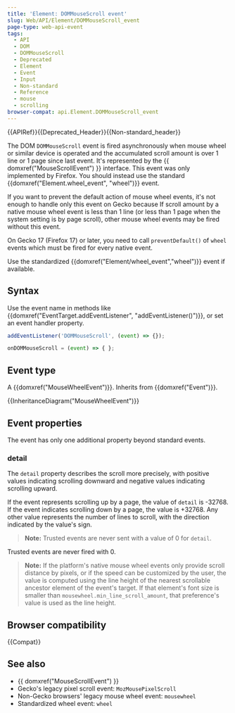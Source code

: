 ```yaml
---
title: 'Element: DOMMouseScroll event'
slug: Web/API/Element/DOMMouseScroll_event
page-type: web-api-event
tags:
  - API
  - DOM
  - DOMMouseScroll
  - Deprecated
  - Element
  - Event
  - Input
  - Non-standard
  - Reference
  - mouse
  - scrolling
browser-compat: api.Element.DOMMouseScroll_event
---
```

{{APIRef}}{{Deprecated_Header}}{{Non-standard_header}}

The DOM `DOMMouseScroll` event is fired asynchronously when mouse wheel or similar device is operated and the accumulated scroll amount is over 1 line or 1 page since last event. It's represented by the {{ domxref("MouseScrollEvent") }} interface. This event was only implemented by Firefox. You should instead use the standard {{domxref("Element.wheel_event", "wheel")}} event.

If you want to prevent the default action of mouse wheel events, it's not enough to handle only this event on Gecko because If scroll amount by a native mouse wheel event is less than 1 line (or less than 1 page when the system setting is by page scroll), other mouse wheel events may be fired without this event.

On Gecko 17 (Firefox 17) or later, you need to call `preventDefault()` of `wheel` events which must be fired for every native event.

Use the standardized {{domxref("Element/wheel_event","wheel")}} event if available.

## Syntax

Use the event name in methods like {{domxref("EventTarget.addEventListener", "addEventListener()")}}, or set an event handler property.

```js
addEventListener('DOMMouseScroll', (event) => {});

onDOMMouseScroll = (event) => { };
```

## Event type

A {{domxref("MouseWheelEvent")}}. Inherits from {{domxref("Event")}}.

{{InheritanceDiagram("MouseWheelEvent")}}

## Event properties

The event has only one additional property beyond standard events.

### detail

The `detail` property describes the scroll more precisely, with positive values indicating scrolling downward and negative values indicating scrolling upward.

If the event represents scrolling up by a page, the value of `detail` is -32768. If the event indicates scrolling down by a page, the value is +32768. Any other value represents the number of lines to scroll, with the direction indicated by the value's sign.

> **Note:** Trusted events are never sent with a value of 0 for `detail`.

Trusted events are never fired with 0.

> **Note:** If the platform's native mouse wheel events only provide scroll distance by pixels, or if the speed can be customized by the user, the value is computed using the line height of the nearest scrollable ancestor element of the event's target. If that element's font size is smaller than `mousewheel.min_line_scroll_amount`, that preference's value is used as the line height.

## Browser compatibility

{{Compat}}

## See also

- {{ domxref("MouseScrollEvent") }}
- Gecko's legacy pixel scroll event: `MozMousePixelScroll`
- Non-Gecko browsers' legacy mouse wheel event: `mousewheel`
- Standardized wheel event: `wheel`
